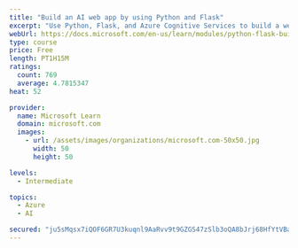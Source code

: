 ```yaml
---
title: "Build an AI web app by using Python and Flask"
excerpt: "Use Python, Flask, and Azure Cognitive Services to build a web app that incorporates AI"
webUrl: https://docs.microsoft.com/en-us/learn/modules/python-flask-build-ai-web-app/
type: course
price: Free
length: PT1H15M
ratings:
  count: 769
  average: 4.7815347
heat: 52

provider:
  name: Microsoft Learn
  domain: microsoft.com
  images:
    - url: /assets/images/organizations/microsoft.com-50x50.jpg
      width: 50
      height: 50

levels:
  - Intermediate

topics:
  - Azure
  - AI

secured: "ju5sMqsx7iQOF6GR7U3kuqnl9AaRvv9t9GZGS47zSlb3oQA8bJrj68HfYtVBaZ9rfZo5NxHc2JbPB04iKy3J3vOC4b16nr6alWEcGcQ7LfSLsZkwFjtmE4wPZJ5oV5W+MErw5kVrGMDVDkeppqK38/5jMW7BDptG4dlHaYRMX/4MaglDSwnKu6I+B7nBIV+4iMfL+oc2wR+uTfUIwUHQGe9isrtQ25QmrbrUUGOhVWpTHMtVs1LaVFsxW4zFqphrNR24QrEUar89CJKQC8UojU/KQn6mmUd+YOIK4To5qlgn6WbjfRG+xgL1n6zoMOn5kta5VM21w/UPcctvE7ol1+sDAmdkIJbkaZDS24hpc7SGMACHWZoQn9U2Q9Sw2lKAtgSk6emzuWPFuGzcgus2A/CRHwsaXCX9EN7c0CXSAxE=;eAd2S3s11+Ivqz14r3MyMQ=="
---
```



